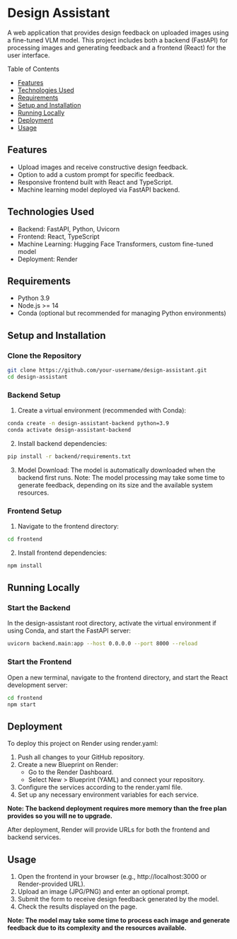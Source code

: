 # Design Assistant

A web application that provides design feedback on uploaded images using a fine-tuned VLM model. This project includes both a backend (FastAPI) for processing images and generating feedback and a frontend (React) for the user interface.

Table of Contents

- [Features](#features)
- [Technologies Used](#technologies-used)
- [Requirements](#requirements)
- [Setup and Installation](#setup-and-installation)
- [Running Locally](#running-locally)
- [Deployment](#deployment)
- [Usage](#usage)

## Features

- Upload images and receive constructive design feedback.
- Option to add a custom prompt for specific feedback.
- Responsive frontend built with React and TypeScript.
- Machine learning model deployed via FastAPI backend.

## Technologies Used

- Backend: FastAPI, Python, Uvicorn
- Frontend: React, TypeScript
- Machine Learning: Hugging Face Transformers, custom fine-tuned model
- Deployment: Render

## Requirements

- Python 3.9
- Node.js >= 14
- Conda (optional but recommended for managing Python environments)

## Setup and Installation

### Clone the Repository

```bash
git clone https://github.com/your-username/design-assistant.git
cd design-assistant
```

### Backend Setup

1. Create a virtual environment (recommended with Conda):

```bash
conda create -n design-assistant-backend python=3.9
conda activate design-assistant-backend
```

2. Install backend dependencies:

```bash
pip install -r backend/requirements.txt
```

3. Model Download:
   The model is automatically downloaded when the backend first runs. Note: The model processing may take some time to generate feedback, depending on its size and the available system resources.

### Frontend Setup

1. Navigate to the frontend directory:

```bash
cd frontend
```

2. Install frontend dependencies:

```bash
npm install
```

## Running Locally

### Start the Backend

In the design-assistant root directory, activate the virtual environment if using Conda, and start the FastAPI server:

```bash
uvicorn backend.main:app --host 0.0.0.0 --port 8000 --reload
```

### Start the Frontend

Open a new terminal, navigate to the frontend directory, and start the React development server:

```bash
cd frontend
npm start
```

## Deployment

To deploy this project on Render using render.yaml:

1. Push all changes to your GitHub repository.
2. Create a new Blueprint on Render:
   - Go to the Render Dashboard.
   - Select New > Blueprint (YAML) and connect your repository.
3. Configure the services according to the render.yaml file.
4. Set up any necessary environment variables for each service.

**Note: The backend deployment requires more memory than the free plan provides so you will ne to upgrade.**

After deployment, Render will provide URLs for both the frontend and backend services.

## Usage

1. Open the frontend in your browser (e.g., http://localhost:3000 or Render-provided URL).
2. Upload an image (JPG/PNG) and enter an optional prompt.
3. Submit the form to receive design feedback generated by the model.
4. Check the results displayed on the page.

**Note: The model may take some time to process each image and generate feedback due to its complexity and the resources available.**
